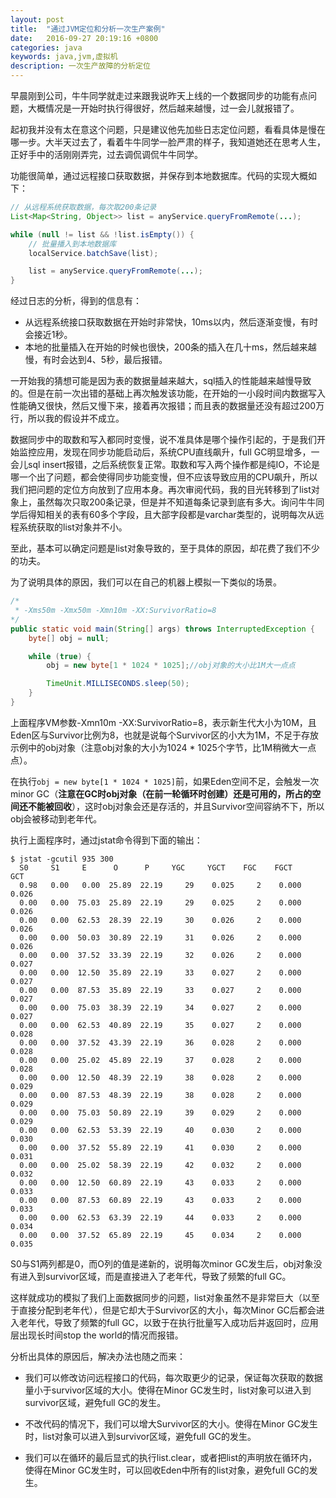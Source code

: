 ```yaml
---
layout: post
title:  "通过JVM定位和分析一次生产案例"
date:   2016-09-27 20:19:16 +0800
categories: java
keywords: java,jvm,虚拟机
description: 一次生产故障的分析定位
---
```

早晨刚到公司，牛牛同学就走过来跟我说昨天上线的一个数据同步的功能有点问题，大概情况是一开始时执行得很好，然后越来越慢，过一会儿就报错了。

起初我并没有太在意这个问题，只是建议他先加些日志定位问题，看看具体是慢在哪一步。大半天过去了，看着牛牛同学一脸严肃的样子，我知道她还在思考人生，正好手中的活刚刚弄完，过去调侃调侃牛牛同学。

功能很简单，通过远程接口获取数据，并保存到本地数据库。代码的实现大概如下：

```java
// 从远程系统获取数据，每次取200条记录
List<Map<String, Object>> list = anyService.queryFromRemote(...);

while (null != list && !list.isEmpty()) {
    // 批量播入到本地数据库
    localService.batchSave(list);

    list = anyService.queryFromRemote(...);
}
```

经过日志的分析，得到的信息有：

* 从远程系统接口获取数据在开始时非常快，10ms以内，然后逐渐变慢，有时会接近1秒。
* 本地的批量插入在开始的时候也很快，200条的插入在几十ms，然后越来越慢，有时会达到4、5秒，最后报错。

一开始我的猜想可能是因为表的数据量越来越大，sql插入的性能越来越慢导致的。但是在前一次出错的基础上再次触发该功能，在开始的一小段时间内数据写入性能确又很快，然后又慢下来，接着再次报错；而且表的数据量还没有超过200万行，所以我的假设并不成立。

数据同步中的取数和写入都同时变慢，说不准具体是哪个操作引起的，于是我们开始监控应用，发现在同步功能启动后，系统CPU直线飙升，full GC明显增多，一会儿sql insert报错，之后系统恢复正常。取数和写入两个操作都是纯IO，不论是哪一个出了问题，都会使得同步功能变慢，但不应该导致应用的CPU飙升，所以我们把问题的定位方向放到了应用本身。再次审阅代码，我的目光转移到了list对象上，虽然每次只取200条记录，但是并不知道每条记录到底有多大。询问牛牛同学后得知相关的表有60多个字段，且大部字段都是varchar类型的，说明每次从远程系统获取的list对象并不小。

至此，基本可以确定问题是list对象导致的，至于具体的原因，却花费了我们不少的功夫。

为了说明具体的原因，我们可以在自己的机器上模拟一下类似的场景。

```java
/*
 * -Xms50m -Xmx50m -Xmn10m -XX:SurvivorRatio=8
*/
public static void main(String[] args) throws InterruptedException {
    byte[] obj = null;

    while (true) {
        obj = new byte[1 * 1024 * 1025];//obj对象的大小比1M大一点点

        TimeUnit.MILLISECONDS.sleep(50);
    }
}
```

上面程序VM参数-Xmn10m -XX:SurvivorRatio=8，表示新生代大小为10M，且Eden区与Survivor比例为8，也就是说每个Survivor区的小大为1M，不足于存放示例中的obj对象（注意obj对象的大小为1024 * 1025个字节，比1M稍微大一点点）。

在执行`obj = new byte[1 * 1024 * 1025]`前，如果Eden空间不足，会触发一次minor GC（**注意在GC时obj对象（在前一轮循环时创建）还是可用的，所占的空间还不能被回收**），这时obj对象会还是存活的，并且Survivor空间容纳不下，所以obj会被移动到老年代。

执行上面程序时，通过jstat命令得到下面的输出：

```shell
$ jstat -gcutil 935 300
  S0     S1     E      O      P     YGC     YGCT    FGC    FGCT     GCT   
  0.98   0.00   0.00  25.89  22.19     29    0.025     2    0.000    0.026
  0.00   0.00  75.03  25.89  22.19     29    0.025     2    0.000    0.026
  0.00   0.00  62.53  28.39  22.19     30    0.026     2    0.000    0.026
  0.00   0.00  50.03  30.89  22.19     31    0.026     2    0.000    0.026
  0.00   0.00  37.52  33.39  22.19     32    0.026     2    0.000    0.027
  0.00   0.00  12.50  35.89  22.19     33    0.027     2    0.000    0.027
  0.00   0.00  87.53  35.89  22.19     33    0.027     2    0.000    0.027
  0.00   0.00  75.03  38.39  22.19     34    0.027     2    0.000    0.027
  0.00   0.00  62.53  40.89  22.19     35    0.027     2    0.000    0.028
  0.00   0.00  37.52  43.39  22.19     36    0.028     2    0.000    0.028
  0.00   0.00  25.02  45.89  22.19     37    0.028     2    0.000    0.028
  0.00   0.00  12.50  48.39  22.19     38    0.028     2    0.000    0.029
  0.00   0.00  87.53  48.39  22.19     38    0.028     2    0.000    0.029
  0.00   0.00  75.03  50.89  22.19     39    0.029     2    0.000    0.029
  0.00   0.00  62.53  53.39  22.19     40    0.030     2    0.000    0.030
  0.00   0.00  37.52  55.89  22.19     41    0.030     2    0.000    0.031
  0.00   0.00  25.02  58.39  22.19     42    0.032     2    0.000    0.032
  0.00   0.00  12.50  60.89  22.19     43    0.033     2    0.000    0.033
  0.00   0.00  87.53  60.89  22.19     43    0.033     2    0.000    0.033
  0.00   0.00  62.53  63.39  22.19     44    0.033     2    0.000    0.034
  0.00   0.00  37.52  65.89  22.19     45    0.034     2    0.000    0.035
```

S0与S1两列都是0，而O列的值是递新的，说明每次minor GC发生后，obj对象没有进入到survivor区域，而是直接进入了老年代，导致了频繁的full GC。

这样就成功的模拟了我们上面数据同步的问题，list对象虽然不是非常巨大（以至于直接分配到老年代），但是它却大于Survivor区的大小，每次Minor GC后都会进入老年代，导致了频繁的full GC，以致于在执行批量写入成功后并返回时，应用层出现长时间stop the world的情况而报错。

分析出具体的原因后，解决办法也随之而来：

* 我们可以修改访问远程接口的代码，每次取更少的记录，保证每次获取的数据量小于survivor区域的大小。使得在Minor GC发生时，list对象可以进入到survivor区域，避免full GC的发生。

* 不改代码的情况下，我们可以增大Survivor区的大小。使得在Minor GC发生时，list对象可以进入到survivor区域，避免full GC的发生。

* 我们可以在循环的最后显式的执行list.clear，或者把list的声明放在循环内，使得在Minor GC发生时，可以回收Eden中所有的list对象，避免full GC的发生。
